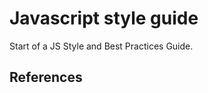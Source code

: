 # Javascript style guide

Start of a JS Style and Best Practices Guide.

## References

[Idiomatic Javascript]: https://github.com/rwldrn/idiomatic.js
[jQuery JavaScript Style Guide]: http://contribute.jquery.org/style-guide/js/
[dojo Style Guide]: http://dojotoolkit.org/community/styleGuide
[Crockford Code Conventions]: http://javascript.crockford.com/code.html

